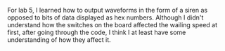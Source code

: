 For lab 5, I learned how to output waveforms in the form of a siren as opposed to bits of data displayed as hex numbers. Although I didn't understand how the switches on the board affected the wailing speed at first, after going through the code, I think I at least have some understanding of how they affect it. 
